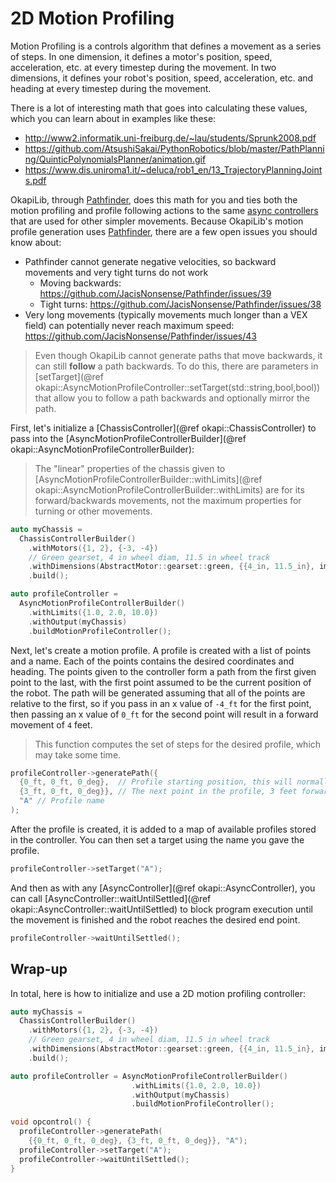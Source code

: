 # 2D Motion Profiling

Motion Profiling is a controls algorithm that defines a movement as a series of
steps. In one dimension, it defines a motor's position, speed, acceleration,
etc. at every timestep during the movement. In two dimensions, it defines your
robot's position, speed, acceleration, etc. and heading at every timestep during
the movement.

There is a lot of interesting math that goes into calculating these values,
which you can learn about in examples like these:

- <http://www2.informatik.uni-freiburg.de/~lau/students/Sprunk2008.pdf>
- <https://github.com/AtsushiSakai/PythonRobotics/blob/master/PathPlanning/QuinticPolynomialsPlanner/animation.gif>
- <https://www.dis.uniroma1.it/~deluca/rob1_en/13_TrajectoryPlanningJoints.pdf>

OkapiLib, through [Pathfinder](https://github.com/JacisNonsense/Pathfinder),
does this math for you and ties both the motion profiling and profile following
actions to the same
[async controllers](docs/tutorials/walkthrough/asyncAutonomousMovement.md) that are used
for other simpler movements. Because OkapiLib's motion profile generation uses
[Pathfinder](https://github.com/JacisNonsense/Pathfinder), there are a few open
issues you should know about:

- Pathfinder cannot generate negative velocities, so backward movements and very tight turns do not work
  - Moving backwards: <https://github.com/JacisNonsense/Pathfinder/issues/39>
  - Tight turns: <https://github.com/JacisNonsense/Pathfinder/issues/38>
- Very long movements (typically movements much longer than a VEX field) can potentially never reach maximum speed: <https://github.com/JacisNonsense/Pathfinder/issues/43>

> Even though OkapiLib cannot generate paths that move backwards, it can still **follow** a path backwards. 
> To do this, there are parameters in [setTarget](@ref okapi::AsyncMotionProfileController::setTarget(std::string,bool,bool)) 
> that allow you to follow a path backwards and optionally mirror the path.

First, let's initialize a [ChassisController](@ref okapi::ChassisController) to
pass into the
[AsyncMotionProfileControllerBuilder](@ref okapi::AsyncMotionProfileControllerBuilder):

> The \"linear\" properties of the chassis given to
> [AsyncMotionProfileControllerBuilder::withLimits](@ref okapi::AsyncMotionProfileControllerBuilder::withLimits)
> are for its forward/backwards movements, not the maximum properties for
> turning or other movements.


```cpp
auto myChassis =
  ChassisControllerBuilder()
    .withMotors({1, 2}, {-3, -4})
    // Green gearset, 4 in wheel diam, 11.5 in wheel track
    .withDimensions(AbstractMotor::gearset::green, {{4_in, 11.5_in}, imev5GreenTPR})
    .build();

auto profileController =
  AsyncMotionProfileControllerBuilder()
    .withLimits({1.0, 2.0, 10.0})
    .withOutput(myChassis)
    .buildMotionProfileController();
```

Next, let's create a motion profile. A profile is created with a list of points
and a name. Each of the points contains the desired coordinates and heading.
The points given to the controller form a path from the first given
point to the last, with the first point assumed to be the current position of
the robot. The path will be generated assuming that all of the points are
relative to the first, so if you pass in an x value of `-4_ft` for the first
point, then passing an x value of `0_ft` for the second point will result in a
forward movement of `4` feet.

> This function computes the set of steps for the desired profile, which may
> take some time.

```cpp
profileController->generatePath({
  {0_ft, 0_ft, 0_deg},  // Profile starting position, this will normally be (0, 0, 0)
  {3_ft, 0_ft, 0_deg}}, // The next point in the profile, 3 feet forward
  "A" // Profile name
);
```

After the profile is created, it is added to a map of available profiles
stored in the controller. You can then set a target using the name you
gave the profile.


```cpp
profileController->setTarget("A");
```

And then as with any [AsyncController](@ref okapi::AsyncController), you can
call
[AsyncController::waitUntilSettled](@ref okapi::AsyncController::waitUntilSettled)
to block program execution until the movement is finished and the robot reaches
the desired end point.

```cpp
profileController->waitUntilSettled();
```

## Wrap-up

In total, here is how to initialize and use a 2D motion profiling controller:

```cpp
auto myChassis =
  ChassisControllerBuilder()
    .withMotors({1, 2}, {-3, -4})
    // Green gearset, 4 in wheel diam, 11.5 in wheel track
    .withDimensions(AbstractMotor::gearset::green, {{4_in, 11.5_in}, imev5GreenTPR})
    .build();

auto profileController = AsyncMotionProfileControllerBuilder()
                           .withLimits({1.0, 2.0, 10.0})
                           .withOutput(myChassis)
                           .buildMotionProfileController();

void opcontrol() {
  profileController->generatePath(
    {{0_ft, 0_ft, 0_deg}, {3_ft, 0_ft, 0_deg}}, "A");
  profileController->setTarget("A");
  profileController->waitUntilSettled();
}
```

